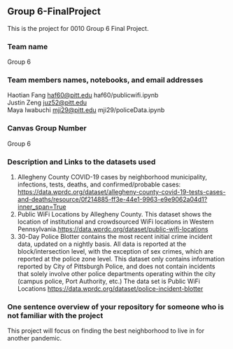 ## Group 6-FinalProject
This is the project for 0010 Group 6 Final Project.

### Team name
Group 6

### Team members names, notebooks, and email addresses
Haotian Fang haf60@pitt.edu haf60/publicwifi.ipynb
<br/>
Justin Zeng juz52@pitt.edu
<br/>
Maya Iwabuchi mji29@pitt.edu mji29/policeData.ipynb

### Canvas Group Number
Group 6

### Description and Links to the datasets used
1. Allegheny County COVID-19 cases by neighborhood municipality, infections, tests, deaths, and confirmed/probable cases:
https://data.wprdc.org/dataset/allegheny-county-covid-19-tests-cases-and-deaths/resource/0f214885-ff3e-44e1-9963-e9e9062a04d1?inner_span=True
2. Public WiFi Locations by Allegheny County. This dataset shows the location of institutional and crowdsourced WiFi locations in Western Pennsylvania.https://data.wprdc.org/dataset/public-wifi-locations
3. 30-Day Police Blotter contains the most recent initial crime incident data, updated on a nightly basis. All data is reported at the block/intersection level, with the exception of sex crimes, which are reported at the police zone level. This dataset only contains information reported by City of Pittsburgh Police, and does not contain incidents that solely involve other police departments operating within the city (campus police, Port Authority, etc.)
The data set is Public WiFi Locations https://data.wprdc.org/dataset/police-incident-blotter

### One sentence overview of your repository for someone who is not familiar with the project
This project will focus on finding the best neighborhood to live in for another pandemic.
